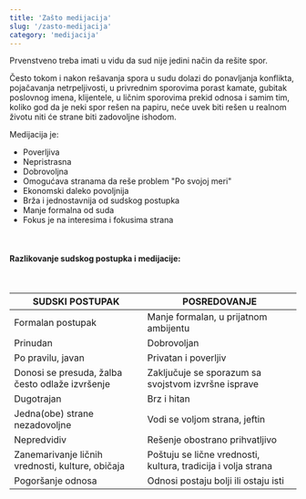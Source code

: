 ```yaml
---
title: 'Zašto medijacija'
slug: '/zasto-medijacija'
category: 'medijacija'
---
```


Prvenstveno treba imati u vidu da sud nije jedini način da rešite spor.

Često tokom i nakon rešavanja spora u sudu dolazi do ponavljanja konflikta, pojačavanja netrpeljivosti, u privrednim sporovima porast kamate, gubitak poslovnog imena, klijentele, u ličnim sporovima prekid odnosa i samim tim, koliko god da je neki spor rešen na papiru, neće uvek biti rešen u realnom životu niti će strane biti zadovoljne ishodom.

Medijacija je:

- Poverljiva
- Nepristrasna
- Dobrovoljna
- Omogućava stranama da reše problem "Po svojoj meri"
- Ekonomski daleko povoljnija
- Brža i jednostavnija od sudskog postupka
- Manje formalna od suda
- Fokus je na interesima i fokusima strana

<br>

#### Razlikovanje sudskog postupka i medijacije:

<br>

|SUDSKI POSTUPAK | POSREDOVANJE  |
| ----------------|--------------|
| Formalan postupak | Manje formalan, u prijatnom ambijentu |
| Prinudan | Dobrovoljan |
| Po pravilu, javan | Privatan i poverljiv |
| Donosi se presuda, žalba često odlaže izvršenje | Zaključuje se sporazum sa svojstvom izvršne isprave |
| Dugotrajan | Brz i hitan |
| Jedna(obe) strane nezadovoljne | Vodi se voljom strana, jeftin |
| Nepredvidiv | Rešenje obostrano prihvatljivo |
| Zanemarivanje ličnih vrednosti, kulture, običaja | Poštuju se lične vrednosti, kultura, tradicija i volja strana |
| Pogoršanje odnosa | Odnosi postaju bolji ili ostaju isti |